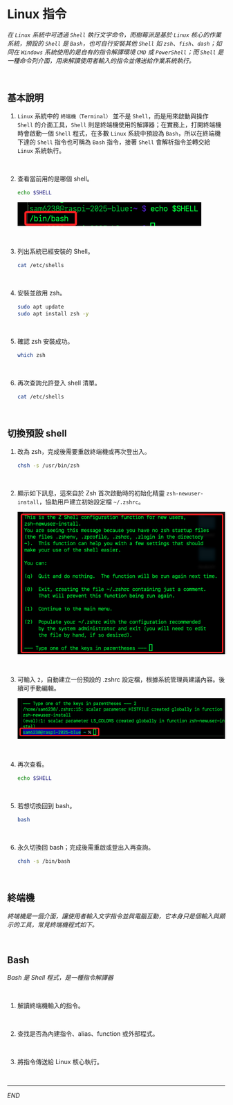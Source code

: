 # Linux 指令

_在 `Linux` 系統中可透過 `Shell` 執行文字命令，而樹莓派是基於 `Linux` 核心的作業系統，預設的 `Shell` 是 `Bash`，也可自行安裝其他 `Shell` 如 `zsh`、`fish`、`dash`；如同在 `Windows` 系統使用的是自有的指令解譯環境 `CMD` 或 `PowerShell`；而 `Shell` 是一種命令列介面，用來解讀使用者輸入的指令並傳送給作業系統執行。_

<br>

## 基本說明

1. `Linux` 系統中的 `終端機（Terminal）` 並不是 `Shell`，而是用來啟動與操作 `Shell` 的介面工具，`Shell` 則是終端機使用的解譯器；在實務上，打開終端機時會啟動一個 `Shell` 程式，在多數 `Linux` 系統中預設為 `Bash`，所以在終端機下達的 `Shell` 指令也可稱為 `Bash` 指令，接著 `Shell` 會解析指令並轉交給 `Linux` 系統執行。

<br>

2. 查看當前用的是哪個 shell。

    ```bash
    echo $SHELL
    ```

    ![](images/img_08.png)

<br>

3. 列出系統已經安裝的 Shell。

    ```bash
    cat /etc/shells
    ```

<br>

4. 安裝並啟用 zsh。

    ```bash
    sudo apt update
    sudo apt install zsh -y
    ```

<br>

5. 確認 zsh 安裝成功。

    ```bash
    which zsh
    ```

<br>

6. 再次查詢允許登入 shell 清單。

    ```bash
    cat /etc/shells
    ```

<br>

## 切換預設 shell

1. 改為 zsh，完成後需要重啟終端機或再次登出入。

    ```bash
    chsh -s /usr/bin/zsh
    ```

<br>

2. 顯示如下訊息，這來自於 Zsh 首次啟動時的初始化精靈 `zsh-newuser-install`，協助用戶建立初始設定檔 `~/.zshrc`。

    ![](images/img_09.png)

<br>

3. 可輸入 `2`，自動建立一份預設的 .zshrc 設定檔，根據系統管理員建議內容。後續可手動編輯。

    ![](images/img_10.png)

<br>

4. 再次查看。

    ```bash
    echo $SHELL
    ```

<br>

5. 若想切換回到 bash。

    ```bash
    bash
    ```

<br>

6. 永久切換回 bash；完成後需重啟或登出入再查詢。

    ```bash
    chsh -s /bin/bash
    ```

<br>

## 終端機

_終端機是一個介面，讓使用者輸入文字指令並與電腦互動，它本身只是個輸入與顯示的工具，常見終端機程式如下。_

<br>

## Bash

_Bash 是 Shell 程式，是一種指令解譯器_

<br>

1. 解讀終端機輸入的指令。

<br>

2. 查找是否為內建指令、alias、function 或外部程式。

<br>

3. 將指令傳送給 Linux 核心執行。

<br>

___

_END_